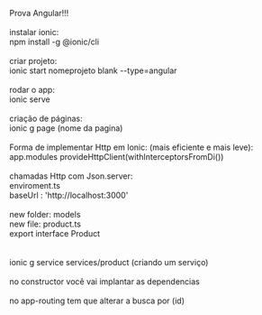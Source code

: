 Prova Angular!!!<br><br>
instalar ionic:<br>
npm install -g @ionic/cli
<br><br>
criar projeto:<br>
ionic start nomeprojeto blank --type=angular
<br><br>
rodar o app:<br>
ionic serve
<br><br>
criação de páginas:<br>
ionic g page (nome da pagina)
<br><br>
Forma de implementar Http em Ionic: (mais eficiente e mais leve):<br>
app.modules
provideHttpClient(withInterceptorsFromDi())
<br><br>
chamadas Http com Json.server:<br>
enviroment.ts<br>
baseUrl : 'http://localhost:3000'
<br><br>
new folder: models<br>
new file: product.ts<br>
export interface Product<br>
<br><br>
ionic g service services/product (criando um serviço)
<br><br>
no constructor você vai implantar as dependencias 
<br><br>
no app-routing tem que alterar a busca por (id)
